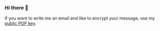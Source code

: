 ### Hi there 👋

<!--
**soerenkornetzki/soerenkornetzki** is a ✨ _special_ ✨ repository because its `README.md` (this file) appears on your GitHub profile.

Here are some ideas to get you started:

- 🔭 I’m currently working on ...
- 🌱 I’m currently learning ...
- 👯 I’m looking to collaborate on ...
- 🤔 I’m looking for help with ...
- 💬 Ask me about ...
- 📫 How to reach me: ...
- 😄 Pronouns: ...
- ⚡ Fun fact: ...
-->

If you want to write me an email and like to encrypt your message, use my [public PGP key]([publickey.asc](https://raw.githubusercontent.com/soerenkornetzki/soerenkornetzki/refs/heads/main/publickey.asc)).

